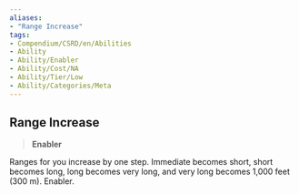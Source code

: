 ```yaml
---
aliases:
- "Range Increase"
tags:
- Compendium/CSRD/en/Abilities
- Ability
- Ability/Enabler
- Ability/Cost/NA
- Ability/Tier/Low
- Ability/Categories/Meta
---
```


  
## Range Increase  
>**Enabler**
  
Ranges for you increase by one step. Immediate becomes short, short becomes long, long becomes very long, and very long becomes 1,000 feet (300 m). Enabler.